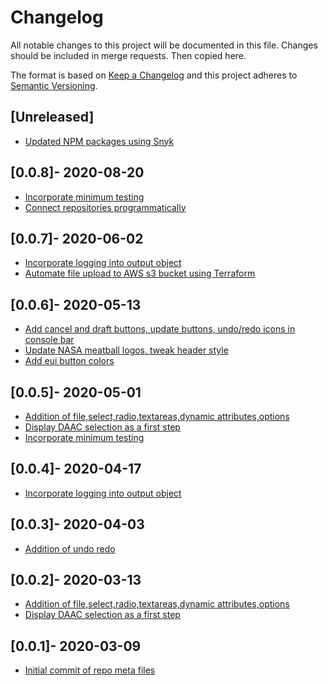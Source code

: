 # Changelog

All notable changes to this project will be documented in this file. Changes
should be included in merge requests. Then copied here.

The format is based on [Keep a Changelog](http://keepachangelog.com/en/1.0.0/)
and this project adheres to [Semantic Versioning](http://semver.org/spec/v2.0.0.html).

## [Unreleased]

- [Updated NPM packages using Snyk](7aabc06c01b11d4cb60b518fefee96bf108fabdb)

## [0.0.8]- 2020-08-20

- [Incorporate minimum testing](a85fb02c1d4c6b147433b9074cdf2dc1dca62258)
- [Connect repositories programmatically](c253499deafd74b2736db1b6dfdbf697d75502ae)

## [0.0.7]- 2020-06-02

- [Incorporate logging into output object](bb7dd43a0b0b13118af78049509b1d702d205a32)
- [Automate file upload to AWS s3 bucket using Terraform](100ac4b2898a70109116cb955ad222377708c639)

## [0.0.6]- 2020-05-13

- [Add cancel and draft buttons, update buttons, undo/redo icons in console bar](9521f3589e029e45fd95ef47342f642e9edbd21f)
- [Update NASA meatball logos, tweak header style](83eac2f44461dbfe8a90341248fa052684b70683)
- [Add eui button colors](75e80549dbf036a40624525cfe96a577f48187e8)

## [0.0.5]- 2020-05-01

- [Addition of file,select,radio,textareas,dynamic attributes,options](78d68c03)
- [Display DAAC selection as a first step](49e5ab6d071ad1b09198a95db477cb83735a469b)
- [Incorporate minimum testing](a85fb02c1d4c6b147433b9074cdf2dc1dca62258)

## [0.0.4]- 2020-04-17

- [Incorporate logging into output object](bb7dd43a0b0b13118af78049509b1d702d205a32)

## [0.0.3]- 2020-04-03

- [Addition of undo redo](fc60bbfb1076619ae9fe081a721c5cf2b940547f)

## [0.0.2]- 2020-03-13

- [Addition of file,select,radio,textareas,dynamic attributes,options](78d68c03)
- [Display DAAC selection as a first step](49e5ab6d071ad1b09198a95db477cb83735a469b)

## [0.0.1]- 2020-03-09

- [Initial commit of repo meta files](ee537d25c879939f3189264942a8f97a90c0a4dc)
